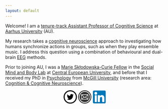 ```yaml
---
layout: default
---
```


Welcome! I am a [tenure-track Assistant Professor of Cognitive Science](https://pure.au.dk/portal/en/persons/anna-zamm(34046139-7057-4cae-927d-f2458b279026).html) at [Aarhus University](https://international.au.dk/) (AU).

My research takes a [cognitive neuroscience](https://en.wikipedia.org/wiki/Cognitive_neuroscience) approach to investigating how humans synchronize actions in groups, such as when they play ensemble music. I address this question using a combination of behavioural and dual-brain [EEG](Electroencephalography) methods.

Prior to joining AU, I was a [Marie Skłodowska-Curie Fellow](https://www.ceu.edu/jalproject) in the [Social Mind and Body Lab](https://somby.ceu.edu/) at [Central European University](https://www.ceu.edu/vienna), and before that I received my PhD in [Psychology](https://www.mcgill.ca/psychology/) from [McGill University](https://www.mcgill.ca/) (research area: [Cognition & Cognitive Neuroscience](https://www.mcgill.ca/psychology/research-0/cognition-cognitive-neuroscience)).


<center>
<a href="https://twitter.com/annapzamm" target="_blank">  <img src="twittericon.png" style="width:42px;height:42px;border:0;"></a>
<a href="mailto: azamm@cc.au.dk" target="_blank">  <img src="emailicon.png" style="width:42px;height:42px;border:0;"></a>
<a href="https://at.linkedin.com/in/anna-zamm-bb8aa1a5"> <img src="linkedinicon.png" style="width:42px;height:42px; border:0;"></a>
</center>
